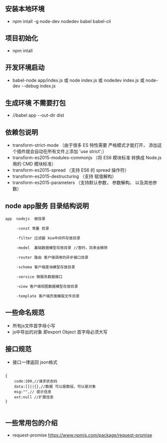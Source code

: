 ## 安装本地环境
- npm intall -g node-dev nodedev babel babel-cli

## 项目初始化
- npm intall 

## 开发环境启动
- babel-node app/index.js 或 node index.js 或 nodedev index.js 或 node-dev --debug index.js

## 生成环境 不需要打包
- //babel app --out-dir dist 

## 依赖包说明
- transform-strict-mode （由于很多 ES 特性需要 严格模式才能打开， 添加这个插件就会自动在所有文件上添加 'use strict';）
- transform-es2015-modules-commonjs （将 ES6 模块标准 转换成 Node.js 用的 CMD 模块标准）
- transform-es2015-spread （支持 ES6 的 spread 操作符）
- transform-es2015-destructuring （支持 赋值解构）
- transform-es2015-parameters （支持默认参数， 参数解构， 以及其他参数）

## node app服务 目录结构说明

	app  nodejs  根目录
	
		 -const 常量 目录
		
		 -filter 过滤器 koa中间件存放目录
		
		 -model  基础数据模型存放目录 //暂时，将来会移除
		
		 -router 路由 客户端调用的异步接口目录

         -schema 客户端查询模型存放目录
		
		 -service 微服务数据接口
		 
		 -view 客户端视图数据模型存放目录

		 -template 客户端页面模版文件目录

## 一些命名规范
- 所有js文件首字母小写
- js中导出的对象 即export Object  首字母必须大写

## 接口规范
- 接口一律返回 json格式
<pre>
<code>
{
	code:200,//请求状态码
	data:[]||{},//数据 可以是数组，可以是对象
	msg:"",// 提示信息
	ext:null //扩展信息
}
</code>
</pre>

## 一些常用包的介绍
- request-promise https://www.npmjs.com/package/request-promise

